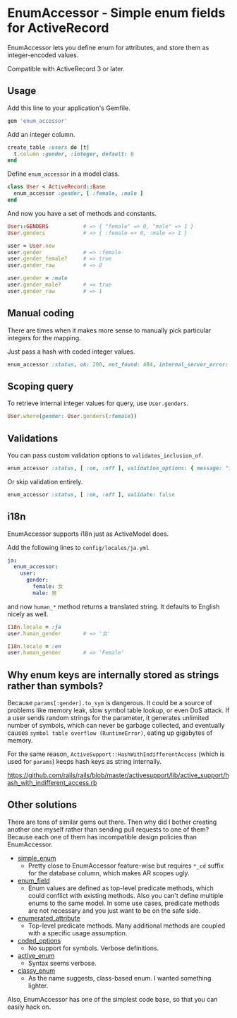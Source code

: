 # EnumAccessor - Simple enum fields for ActiveRecord

EnumAccessor lets you define enum for attributes, and store them as integer-encoded values.

Compatible with ActiveRecord 3 or later.

## Usage

Add this line to your application's Gemfile.

```ruby
gem 'enum_accessor'
```

Add an integer column.

```ruby
create_table :users do |t|
  t.column :gender, :integer, default: 0
end
```

Define `enum_accessor` in a model class.

```ruby
class User < ActiveRecord::Base
  enum_accessor :gender, [ :female, :male ]
end
```

And now you have a set of methods and constants.

```ruby
User::GENDERS           # => { "female" => 0, "male" => 1 }
User.genders            # => { :female => 0, :male => 1 }

user = User.new
user.gender             # => :female
user.gender_female?     # => true
user.gender_raw         # => 0

user.gender = :male
user.gender_male?       # => true
user.gender_raw         # => 1
```

## Manual coding

There are times when it makes more sense to manually pick particular integers for the mapping.

Just pass a hash with coded integer values.

```ruby
enum_accessor :status, ok: 200, not_found: 404, internal_server_error: 500
```

## Scoping query

To retrieve internal integer values for query, use `User.genders`.

```ruby
User.where(gender: User.genders(:female))
```

## Validations

You can pass custom validation options to `validates_inclusion_of`.

```ruby
enum_accessor :status, [ :on, :off ], validation_options: { message: "incorrect status" }
```

Or skip validation entirely.

```ruby
enum_accessor :status, [ :on, :off ], validate: false
```

## i18n

EnumAccessor supports i18n just as ActiveModel does.

Add the following lines to `config/locales/ja.yml`

```yaml
ja:
  enum_accessor:
    user:
      gender:
        female: 女
        male: 男
```

and now `human_*` method returns a translated string. It defaults to English nicely as well.

```ruby
I18n.locale = :ja
user.human_gender       # => '女'

I18n.locale = :en
user.human_gender       # => 'Female'
```

## Why enum keys are internally stored as strings rather than symbols?

Because `params[:gender].to_sym` is dangerous. It could be a source of problems like memory leak, slow symbol table lookup, or even DoS attack. If a user sends random strings for the parameter, it generates unlimited number of symbols, which can never be garbage collected, and eventually causes `symbol table overflow (RuntimeError)`, eating up gigabytes of memory.

For the same reason, `ActiveSupport::HashWithIndifferentAccess` (which is used for `params`) keeps hash keys as string internally.

https://github.com/rails/rails/blob/master/activesupport/lib/active_support/hash_with_indifferent_access.rb

## Other solutions

There are tons of similar gems out there. Then why did I bother creating another one myself rather than sending pull requests to one of them? Because each one of them has incompatible design policies than EnumAccessor.

* [simple_enum](https://github.com/lwe/simple_enum)
    * Pretty close to EnumAccessor feature-wise but requires `*_cd` suffix for the database column, which makes AR scopes ugly.
* [enum_field](https://github.com/jamesgolick/enum_field)
    * Enum values are defined as top-level predicate methods, which could conflict with existing methods. Also you can't define multiple enums to the same model. In some use cases, predicate methods are not necessary and you just want to be on the safe side.
* [enumerated_attribute](https://github.com/jeffp/enumerated_attribute)
    * Top-level predicate methods. Many additional methods are coupled with a specific usage assumption.
* [coded_options](https://github.com/jasondew/coded_options)
    * No support for symbols. Verbose definitions.
* [active_enum](https://github.com/adzap/active_enum)
    * Syntax seems verbose.
* [classy_enum](https://github.com/beerlington/classy_enum)
    * As the name suggests, class-based enum. I wanted something lighter.

Also, EnumAccessor has one of the simplest code base, so that you can easily hack on.
